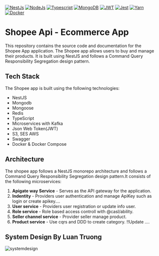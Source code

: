 [![NestJs][nestjs-shield]][ref-nestjs]
[![NodeJs][nodejs-shield]][ref-nodejs]
[![Typescript][typescript-shield]][ref-typescript]
[![MongoDB][mongodb-shield]][ref-mongodb]
[![JWT][jwt-shield]][ref-jwt]
[![Jest][jest-shield]][ref-jest]
[![Yarn][yarn-shield]][ref-yarn]
[![Docker][docker-shield]][ref-docker]

# Shopee Api - Ecommerce App

This repository contains the source code and documentation for the Shopee App application. The Shopee app allows users to buy and manage their products. It is built using NestJS and follows a Command Query Responsibility Segregation design pattern.

## Tech Stack

The Shopee app is built using the following technologies:
- NestJS
- Mongodb
- Mongoose
- Redis
- TypeScript
- Microservices with Kafka
- Json Web Token(JWT)
- S3, SES AWS
- Swagger
- Docker & Docker Compose

## Architecture

The shopee app follows a NestJS monorepo architecture and follows a Command Query Responsibility Segregation design pattern.It consists of the following microservices:

1. **Apigate way Service** - Serves as the API gateway for the application.
2. **Indentity** - Providers user authentication and manage ApiKey such as login or create apikey....
3. **User service** - Providers user registration or update info user.
4. **Role service** - Role based access controll with @casl/ability.
5. **Seller channel service** - Provider seller manage product.
6. **Product service** - Use cqrs and DDD to create category.
   !!Update ....
   
## System Design By Luan Truong

![systemdesign](https://github.com/LuanTruongPTIT/Shopee_API-MSA-NestJS/assets/107544734/1a20094d-57e7-45fb-874f-532be02dd7b1)

[ack-contributors-shield]: https://img.shields.io/github/contributors/andrechristikan/ack-nestjs-boilerplate?style=for-the-badge
[ack-forks-shield]: https://img.shields.io/github/forks/andrechristikan/ack-nestjs-boilerplate?style=for-the-badge
[ack-stars-shield]: https://img.shields.io/github/stars/andrechristikan/ack-nestjs-boilerplate?style=for-the-badge
[ack-issues-shield]: https://img.shields.io/github/issues/andrechristikan/ack-nestjs-boilerplate?style=for-the-badge
[ack-license-shield]: https://img.shields.io/github/license/andrechristikan/ack-nestjs-boilerplate?style=for-the-badge
[nestjs-shield]: https://img.shields.io/badge/nestjs-%23E0234E.svg?style=for-the-badge&logo=nestjs&logoColor=white
[nodejs-shield]: https://img.shields.io/badge/Node.js-339933?style=for-the-badge&logo=nodedotjs&logoColor=white
[typescript-shield]: https://img.shields.io/badge/TypeScript-007ACC?style=for-the-badge&logo=typescript&logoColor=white
[mongodb-shield]: https://img.shields.io/badge/MongoDB-white?style=for-the-badge&logo=mongodb&logoColor=4EA94B
[jwt-shield]: https://img.shields.io/badge/JWT-000000?style=for-the-badge&logo=JSON%20web%20tokens&logoColor=white
[jest-shield]: https://img.shields.io/badge/-jest-%23C21325?style=for-the-badge&logo=jest&logoColor=white
[yarn-shield]: https://img.shields.io/badge/yarn-%232C8EBB.svg?style=for-the-badge&logo=yarn&logoColor=white
[docker-shield]: https://img.shields.io/badge/docker-%230db7ed.svg?style=for-the-badge&logo=docker&logoColor=white
[github-shield]: https://img.shields.io/badge/GitHub-100000?style=for-the-badge&logo=github&logoColor=white
[linkedin-shield]: https://img.shields.io/badge/LinkedIn-0077B5?style=for-the-badge&logo=linkedin&logoColor=white

<!-- CONTACTS -->

[author-linkedin]: https://linkedin.com/in/andrechristikan
[author-email]: mailto:ack@baibay.id
[author-github]: https://github.com/andrechristikan

<!-- Repo LINKS -->

[ack-issues]: https://github.com/andrechristikan/ack-nestjs-boilerplate/issues
[ack-stars]: https://github.com/andrechristikan/ack-nestjs-boilerplate/stargazers
[ack-forks]: https://github.com/andrechristikan/ack-nestjs-boilerplate/network/members
[ack-contributors]: https://github.com/andrechristikan/ack-nestjs-boilerplate/graphs/contributors

<!-- Other Repo Links -->

[ack]: https://github.com/andrechristikan/ack-nestjs-boilerplate
[ack-typeorm]: https://github.com/andrechristikan/nestjs-boilerplate-typeorm
[ack-kafka]: https://github.com/andrechristikan/ack-nestjs-boilerplate-kafka

<!-- license -->

[license]: LICENSE.md

<!-- documentation -->

[documentation]: docs/README.md

<!-- Reference -->

[ref-nestjs]: http://nestjs.com
[ref-mongoose]: https://mongoosejs.com
[ref-mongodb]: https://docs.mongodb.com/
[ref-nodejs]: https://nodejs.org/
[ref-typescript]: https://www.typescriptlang.org/
[ref-docker]: https://docs.docker.com
[ref-dockercompose]: https://docs.docker.com/compose/
[ref-yarn]: https://yarnpkg.com
[ref-12factor]: https://12factor.net
[ref-nestjscommand]: https://gitlab.com/aa900031/nestjs-command
[ref-jwt]: https://jwt.io
[ref-jest]: https://jestjs.io/docs/getting-started
[ref-git]: https://git-scm.com
